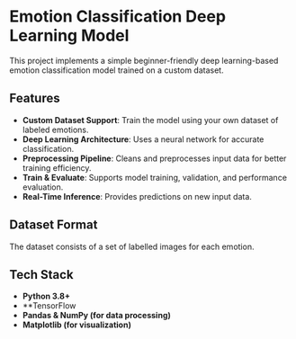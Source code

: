 # Emotion Classification Deep Learning Model

This project implements a simple beginner-friendly deep learning-based emotion classification model trained on a custom dataset. 

## Features

- **Custom Dataset Support**: Train the model using your own dataset of labeled emotions.
- **Deep Learning Architecture**: Uses a neural network for accurate classification.
- **Preprocessing Pipeline**: Cleans and preprocesses input data for better training efficiency.
- **Train & Evaluate**: Supports model training, validation, and performance evaluation.
- **Real-Time Inference**: Provides predictions on new input data.

## Dataset Format

The dataset consists of a set of labelled images for each emotion.

## Tech Stack

- **Python 3.8+**
- **TensorFlow
- **Pandas & NumPy (for data processing)**
- **Matplotlib (for visualization)**

